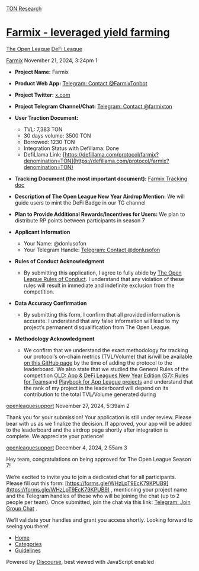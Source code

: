 [TON Research](/)

# [Farmix - leveraged yield farming](/t/farmix-leveraged-yield-farming/39975)

[The Open League](/c/the-open-league/defi-battle/63)  [DeFi League](/c/the-open-league/defi-battle/63) 

    

[Farmix](https://tonresear.ch/u/Farmix)  November 21, 2024, 3:24pm  1

*   **Project Name:** Farmix
    
*   **Product Web App:** [Telegram: Contact @FarmixTonbot](https://t.me/FarmixTonbot)
    
*   **Project Twitter:** [x.com](https://x.com/tonfarmix)
    
*   **Project Telegram Channel/Chat:** [Telegram: Contact @farmixton](https://t.me/farmixton)
    
*   **User Traction Document:**
    
    *   TVL: 7,383 TON
    *   30 days volume: 3500 TON
    *   Borrowed: 1230 TON
    *   Integration Status with Defillama: Done
    *   DefiLlama Link: [https://defillama.com/protocol/farmix?denomination=TON](https://defillama.com/protocol/farmix?denomination=TON)
*   **Tracking Document (the most important document):** [Farmix Tracking doc](https://docs.google.com/document/d/1mp5r8zVeA0cA8X0L3vF32Cgf_OqZr2KYujKY31kx0CI/edit?usp=sharing)
    
*   **Description of The Open League New Year Airdrop Mention:** We will guide users to mint the DeFi Badge in our TG channel
    
*   **Plan to Provide Additional Rewards/Incentives for Users:** We plan to distribute RP points between participants in season 7
    
*   **Applicant Information**
    
    *   Your Name: @donlusofon
    *   Your Telegram Handle: [Telegram: Contact @donlusofon](https://t.me/donlusofon)
*   **Rules of Conduct Acknowledgment**
    
    *   By submitting this application, I agree to fully abide by [The Open League Rules of Conduct](https://www.notion.so/04f4a0fedf1a401687075f5efd83de68?pvs=21). I understand that any violation of these rules will result in immediate and indefinite exclusion from the competition.
*   **Data Accuracy Confirmation**
    
    *   By submitting this form, I confirm that all provided information is accurate. I understand that any false information will lead to my project’s permanent disqualification from The Open League.
*   **Methodology Acknowledgment**
    
    *   We confirm that we understand the exact methodology for tracking our protocol’s on-chain metrics (TVL/Volume) that is/will be available [on this GitHub page](https://github.com/ton-society/the-open-league/blob/main/seasons/S6_defi_scores.md#s6-defi-users-scores) by the time of adding the protocol to the leaderboard. We also state that we studied the General Rules of the competition [OLD: App & DeFi Leagues New Year Edition (S7): Rules for Teams](https://www.notion.so/OLD-App-DeFi-Leagues-New-Year-Edition-S7-Rules-for-Teams-1375274bd2cf8040b3b1c666dca57fee?pvs=21)and [Playbook for App League projects](https://www.notion.so/1375274bd2cf807ba442d1ba5ac2d7c9?pvs=21) and understand that the rank of my project in the leaderboard will depend on its contribution to the total TVL/Volume generated during

 

[openleaguesupport](https://tonresear.ch/u/openleaguesupport) November 27, 2024, 5:39am  2

Thank you for your submission! Your application is still under review. Please bear with us as we finalize the decision. If approved, your app will be added to the leaderboard and the airdrop page shortly after integration is complete. We appreciate your patience!

 

[openleaguesupport](https://tonresear.ch/u/openleaguesupport) December 4, 2024, 2:55am  3

Hey team, congratulations on being approved for The Open League Season 7!

We’re excited to invite you to join a dedicated chat for all participants. Please fill out this form: [https://forms.gle/WHzLpT9EcK79KPUB9](https://forms.gle/WHzLpT9EcK79KPUB9) , mentioning your project name and the Telegram handles of those who will be joining the chat (up to 2 people per team). Once submitted, join the chat via this link: [Telegram: Join Group Chat](https://t.me/+TbKriSZt35BiNmUy) .

We’ll validate your handles and grant you access shortly. Looking forward to seeing you there!

 

*   [Home](/)
*   [Categories](/categories)
*   [Guidelines](/guidelines)

Powered by [Discourse](https://www.discourse.org), best viewed with JavaScript enabled